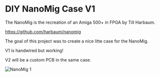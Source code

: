 # DIY NanoMig Case V1
The NanoMig is the recreation of an Amiga 500+ in FPGA by Till Harbaum. 

https://github.com/harbaum/nanomig

The goal of this project was to create a nice litte case for the NanoMig.

V1 is handwired but working!

V2 will be a custom PCB in the same case.


![NanoMig 1](https://github.com/user-attachments/assets/335db783-6d95-4d07-b18e-39ad91f43b21)
